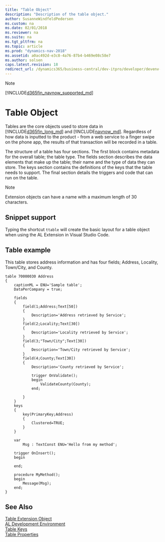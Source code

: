 ```yaml
---
title: "Table Object"
description: "Description of the table object."
author: SusanneWindfeldPedersen
ms.custom: na
ms.date: 02/01/2018
ms.reviewer: na
ms.suite: na
ms.tgt_pltfrm: na
ms.topic: article
ms.prod: "dynamics-nav-2018"
ms.assetid: a0ac492d-e3c8-4a76-87b4-b469e08c58e7
ms.author: solsen
caps.latest.revision: 18
redirect_url: /dynamics365/business-central/dev-itpro/developer/devenv-table-object
---
```


 

> [!NOTE]  
> [!INCLUDE[d365fin_navnow_supported_md](includes/d365fin_navnow_supported_md.md)]

# Table Object
Tables are the core objects used to store data in [!INCLUDE[d365fin_long_md](includes/d365fin_long_md.md)] and [!INCLUDE[navnow_md](includes/navnow_md.md)]. Regardless of how data is inputted to the product - from a web service to a finger swipe on the phone app, the results of that transaction will be recorded in a table. <!-- Note whether this has the ame meaning but,here is a suggestion: Regardless of how data is inputted to the product - from a web service or a finger swipe on the phone app - the results of that transaction will be recorded in a table.--> 

The structure of a table has four sections. The first block contains metadata for the overall table; the table type. The fields section describes the data elements that make up the table; their name and the type of data they can store. The keys section contains the definitions of the keys that the table needs to support. The final section details the triggers and code that can run on the table.

> [!NOTE]  
> Extension objects can have a name with a maximum length of 30 characters.      

## Snippet support
Typing the shortcut ```ttable``` will create the basic layout for a table object when using the AL Extension in Visual Studio Code.

## Table example
This table stores address information and has four fields; Address, Locality, Town/City, and County.

```
table 70000030 Address
{
    captionML = ENU='Sample table';
    DataPerCompany = true;

    fields
    {
        field(1;Address;Text[50])
        {
            Description='Address retrieved by Service';
        }
        field(2;Locality;Text[30])
        {
            Description='Locality retrieved by Service';
        }
        field(3;"Town/City";Text[30])
        {
            Description='Town/City retrieved by Service';
        }
        field(4;County;Text[30])
        {
            Description='County retrieved by Service';

            trigger OnValidate();
            begin
                ValidateCounty(County);
            end;

        }
    }
    keys
    {
        key(PrimaryKey;Address)
        {
            Clustered=TRUE;
        }
    }

    var
        Msg : TextConst ENU='Hello from my method';

    trigger OnInsert();
    begin

    end;

    procedure MyMethod();
    begin
        Message(Msg);
    end;
}
```

## See Also
[Table Extension Object](devenv-table-ext-object.md)  
[AL Development Environment](devenv-reference-overview.md)  
[Table Keys](devenv-table-keys.md)  
[Table Properties](properties/devenv-table-properties.md)  

